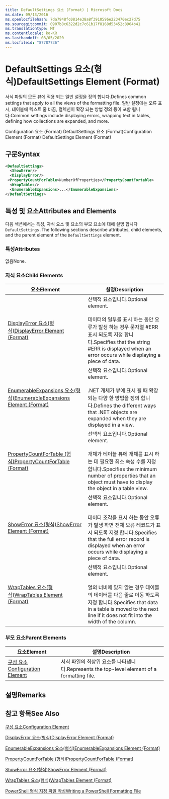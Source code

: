 ```yaml
---
title: DefaultSettings 요소 (Format) | Microsoft Docs
ms.date: 09/13/2016
ms.openlocfilehash: 7da7948fc0814e38a8f3910596e223470ec27d75
ms.sourcegitcommit: 0907b8c6322d2c7c61b17f8168d53452c8964b41
ms.translationtype: MT
ms.contentlocale: ko-KR
ms.lasthandoff: 08/05/2020
ms.locfileid: "87787736"
---
```

# <a name="defaultsettings-element-format"></a><span data-ttu-id="4fa52-102">DefaultSettings 요소(형식)</span><span class="sxs-lookup"><span data-stu-id="4fa52-102">DefaultSettings Element (Format)</span></span>

<span data-ttu-id="4fa52-103">서식 파일의 모든 뷰에 적용 되는 일반 설정을 정의 합니다.</span><span class="sxs-lookup"><span data-stu-id="4fa52-103">Defines common settings that apply to all the views of the formatting file.</span></span> <span data-ttu-id="4fa52-104">일반 설정에는 오류 표시, 테이블에 텍스트 줄 바꿈, 컬렉션이 확장 되는 방법 정의 등이 포함 됩니다.</span><span class="sxs-lookup"><span data-stu-id="4fa52-104">Common settings include displaying errors, wrapping text in tables, defining how collections are expanded, and more.</span></span>

<span data-ttu-id="4fa52-105">Configuration 요소 (Format) DefaultSettings 요소 (Format)</span><span class="sxs-lookup"><span data-stu-id="4fa52-105">Configuration Element (Format) DefaultSettings Element (Format)</span></span>

## <a name="syntax"></a><span data-ttu-id="4fa52-106">구문</span><span class="sxs-lookup"><span data-stu-id="4fa52-106">Syntax</span></span>

```xml
<DefaultSettings>
  <ShowError/>
  <DisplayError/>
 <PropertyCountForTable>NumberOfProperties</PropertyCountFortable>
  <WrapTables/>
  <EnumerableExpansions>...</EnumerableExpansions>
</DefaultSettings>
```

## <a name="attributes-and-elements"></a><span data-ttu-id="4fa52-107">특성 및 요소</span><span class="sxs-lookup"><span data-stu-id="4fa52-107">Attributes and Elements</span></span>

<span data-ttu-id="4fa52-108">다음 섹션에서는 특성, 자식 요소 및 요소의 부모 요소에 대해 설명 합니다 `DefaultSettings` .</span><span class="sxs-lookup"><span data-stu-id="4fa52-108">The following sections describe attributes, child elements, and the parent element of the `DefaultSettings` element.</span></span>

### <a name="attributes"></a><span data-ttu-id="4fa52-109">특성</span><span class="sxs-lookup"><span data-stu-id="4fa52-109">Attributes</span></span>

<span data-ttu-id="4fa52-110">없음</span><span class="sxs-lookup"><span data-stu-id="4fa52-110">None.</span></span>

### <a name="child-elements"></a><span data-ttu-id="4fa52-111">자식 요소</span><span class="sxs-lookup"><span data-stu-id="4fa52-111">Child Elements</span></span>

|<span data-ttu-id="4fa52-112">요소</span><span class="sxs-lookup"><span data-stu-id="4fa52-112">Element</span></span>|<span data-ttu-id="4fa52-113">설명</span><span class="sxs-lookup"><span data-stu-id="4fa52-113">Description</span></span>|
|-------------|-----------------|
|[<span data-ttu-id="4fa52-114">DisplayError 요소(형식)</span><span class="sxs-lookup"><span data-stu-id="4fa52-114">DisplayError Element (Format)</span></span>](./displayerror-element-format.md)|<span data-ttu-id="4fa52-115">선택적 요소입니다.</span><span class="sxs-lookup"><span data-stu-id="4fa52-115">Optional element.</span></span><br /><br /> <span data-ttu-id="4fa52-116">데이터의 일부를 표시 하는 동안 오류가 발생 하는 경우 문자열 #ERR 표시 되도록 지정 합니다.</span><span class="sxs-lookup"><span data-stu-id="4fa52-116">Specifies that the string #ERR is displayed when an error occurs while displaying a piece of data.</span></span>|
|[<span data-ttu-id="4fa52-117">EnumerableExpansions 요소(형식)</span><span class="sxs-lookup"><span data-stu-id="4fa52-117">EnumerableExpansions Element (Format)</span></span>](./enumerableexpansions-element-format.md)|<span data-ttu-id="4fa52-118">선택적 요소입니다.</span><span class="sxs-lookup"><span data-stu-id="4fa52-118">Optional element.</span></span><br /><br /> <span data-ttu-id="4fa52-119">.NET 개체가 뷰에 표시 될 때 확장 되는 다양 한 방법을 정의 합니다.</span><span class="sxs-lookup"><span data-stu-id="4fa52-119">Defines the different ways that .NET objects are expanded when they are displayed in a view.</span></span>|
|[<span data-ttu-id="4fa52-120">PropertyCountForTable (형식)</span><span class="sxs-lookup"><span data-stu-id="4fa52-120">PropertyCountForTable (Format)</span></span>](./propertycountfortable-element-format.md)|<span data-ttu-id="4fa52-121">선택적 요소입니다.</span><span class="sxs-lookup"><span data-stu-id="4fa52-121">Optional element.</span></span><br /><br /> <span data-ttu-id="4fa52-122">개체가 테이블 뷰에 개체를 표시 하는 데 필요한 최소 속성 수를 지정 합니다.</span><span class="sxs-lookup"><span data-stu-id="4fa52-122">Specifies the minimum number of properties that an object must have to display the object in a table view.</span></span>|
|[<span data-ttu-id="4fa52-123">ShowError 요소(형식)</span><span class="sxs-lookup"><span data-stu-id="4fa52-123">ShowError Element (Format)</span></span>](./showerror-element-format.md)|<span data-ttu-id="4fa52-124">선택적 요소입니다.</span><span class="sxs-lookup"><span data-stu-id="4fa52-124">Optional element.</span></span><br /><br /> <span data-ttu-id="4fa52-125">데이터 조각을 표시 하는 동안 오류가 발생 하면 전체 오류 레코드가 표시 되도록 지정 합니다.</span><span class="sxs-lookup"><span data-stu-id="4fa52-125">Specifies that the full error record is displayed when an error occurs while displaying a piece of data.</span></span>|
|[<span data-ttu-id="4fa52-126">WrapTables 요소(형식)</span><span class="sxs-lookup"><span data-stu-id="4fa52-126">WrapTables Element (Format)</span></span>](./wraptables-element-format.md)|<span data-ttu-id="4fa52-127">선택적 요소입니다.</span><span class="sxs-lookup"><span data-stu-id="4fa52-127">Optional element.</span></span><br /><br /> <span data-ttu-id="4fa52-128">열의 너비에 맞지 않는 경우 테이블의 데이터를 다음 줄로 이동 하도록 지정 합니다.</span><span class="sxs-lookup"><span data-stu-id="4fa52-128">Specifies that data in a table is moved to the next line if it does not fit into the width of the column.</span></span>|

### <a name="parent-elements"></a><span data-ttu-id="4fa52-129">부모 요소</span><span class="sxs-lookup"><span data-stu-id="4fa52-129">Parent Elements</span></span>

|<span data-ttu-id="4fa52-130">요소</span><span class="sxs-lookup"><span data-stu-id="4fa52-130">Element</span></span>|<span data-ttu-id="4fa52-131">설명</span><span class="sxs-lookup"><span data-stu-id="4fa52-131">Description</span></span>|
|-------------|-----------------|
|[<span data-ttu-id="4fa52-132">구성 요소</span><span class="sxs-lookup"><span data-stu-id="4fa52-132">Configuration Element</span></span>](./configuration-element-format.md)|<span data-ttu-id="4fa52-133">서식 파일의 최상위 요소를 나타냅니다.</span><span class="sxs-lookup"><span data-stu-id="4fa52-133">Represents the top-level element of a formatting file.</span></span>|

## <a name="remarks"></a><span data-ttu-id="4fa52-134">설명</span><span class="sxs-lookup"><span data-stu-id="4fa52-134">Remarks</span></span>

## <a name="see-also"></a><span data-ttu-id="4fa52-135">참고 항목</span><span class="sxs-lookup"><span data-stu-id="4fa52-135">See Also</span></span>

[<span data-ttu-id="4fa52-136">구성 요소</span><span class="sxs-lookup"><span data-stu-id="4fa52-136">Configuration Element</span></span>](./configuration-element-format.md)

[<span data-ttu-id="4fa52-137">DisplayError 요소(형식)</span><span class="sxs-lookup"><span data-stu-id="4fa52-137">DisplayError Element (Format)</span></span>](./displayerror-element-format.md)

[<span data-ttu-id="4fa52-138">EnumerableExpansions 요소(형식)</span><span class="sxs-lookup"><span data-stu-id="4fa52-138">EnumerableExpansions Element (Format)</span></span>](./enumerableexpansions-element-format.md)

[<span data-ttu-id="4fa52-139">PropertyCountForTable (형식)</span><span class="sxs-lookup"><span data-stu-id="4fa52-139">PropertyCountForTable (Format)</span></span>](./propertycountfortable-element-format.md)

[<span data-ttu-id="4fa52-140">ShowError 요소(형식)</span><span class="sxs-lookup"><span data-stu-id="4fa52-140">ShowError Element (Format)</span></span>](./showerror-element-format.md)

[<span data-ttu-id="4fa52-141">WrapTables 요소(형식)</span><span class="sxs-lookup"><span data-stu-id="4fa52-141">WrapTables Element (Format)</span></span>](./wraptables-element-format.md)

[<span data-ttu-id="4fa52-142">PowerShell 형식 지정 파일 작성</span><span class="sxs-lookup"><span data-stu-id="4fa52-142">Writing a PowerShell Formatting File</span></span>](./writing-a-powershell-formatting-file.md)

